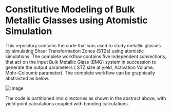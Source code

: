 # Constitutive Modeling of Bulk Metallic Glasses using Atomistic Simulation
This repository contains the code that was used to study metallic glasses by simulating Shear Transformation Zones (STZs) using atomistic simulations. The complete workflow contains five independent subsections, that act on the input Bulk Metallic Glass (BMG) system in succession to generate the output parameters ( STZ size at yield, Activation Volume, Mohr-Coloumb parameter). The complete workflow can be graphically abstracted as below.


![image](https://github.com/ktksrv/Metallic_Glass/assets/69420577/f98a834e-65d6-4759-964b-80020b66fe0b)


The code is partitioned into directories as shown in the abstract above, with yield point calculations coupled with bonding calculations.
